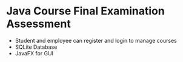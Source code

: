 # Java Course Final Examination Assessment

- Student and employee can register and login to manage courses
- SQLite Database
- JavaFX for GUI